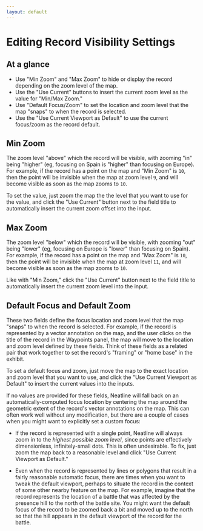 ```yaml
---
layout: default
---
```

# Editing Record Visibility Settings

## At a glance

  - Use "Min Zoom" and "Max Zoom" to hide or display the record depending on the zoom level of the map.
  - Use the "Use Current" buttons to insert the current zoom level as the value for "Min/Max Zoom."
  - Use "Default Focus/Zoom" to set the location and zoom level that the map "snaps" to when the record is selected.
  - Use the "Use Current Viewport as Default" to use the current focus/zoom as the record default.

## Min Zoom

The zoom level "above" which the record will be visible, with zooming "in" being "higher" (eg, focusing on Spain is "higher" than focusing on Europe). For example, if the record has a point on the map and "Min Zoom" is `10`, then the point will be invisible when the map at zoom level `9`, and will become visible as soon as the map zooms to `10`.

To set the value, just zoom the map the the level that you want to use for the value, and click the "Use Current" button next to the field title to automatically insert the current zoom offset into the input.

## Max Zoom

The zoom level "below" which the record will be visible, with zooming "out" being "lower" (eg, focusing on Europe is "lower" than focusing on Spain). For example, if the record has a point on the map and "Max Zoom" is `10`, then the point will be invisible when the map at zoom level `11`, and will become visible as soon as the map zooms to `10`.

Like with "Min Zoom," click the "Use Current" button next to the field title to automatically insert the current zoom level into the input.

## Default Focus and Default Zoom

These two fields define the focus location and zoom level that the map "snaps" to when the record is selected. For example, if the record is represented by a vector annotation on the map, and the user clicks on the title of the record in the Waypoints panel, the map will move to the location and zoom level defined by these fields. Think of these fields as a related pair that work together to set the record's "framing" or "home base" in the exhibit.

To set a default focus and zoom, just move the map to the exact location and zoom level that you want to use, and click the "Use Current Viewport as Default" to insert the current values into the inputs.

If no values are provided for these fields, Neatline will fall back on an automatically-computed focus location by centering the map around the geometric extent of the record's vector annotations on the map. This can often work well without any modification, but there are a couple of cases when you might want to explicitly set a custom focus:

  - If the record is represented with a single point, Neatline will always zoom in to the _highest possible zoom level_, since points are effectively dimensionless, infinitely-small dots. This is often undesirable. To fix, just zoom the map back to a reasonable level and click "Use Current Viewport as Default."

  - Even when the record is represented by lines or polygons that result in a fairly reasonable automatic focus, there are times when you want to tweak the default viewport, perhaps to situate the record in the context of some other nearby feature on the map. For example, imagine that the record represents the location of a battle that was affected by the presence hill to the north of the battle site. You might want the default focus of the record to be zoomed back a bit and moved up to the north so that the hill appears in the default viewport of the record for the battle.

